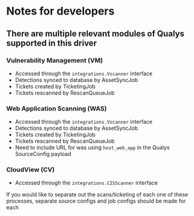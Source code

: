 # Notes for developers
## There are multiple relevant modules of Qualys supported in this driver
### Vulnerability Management (VM)
- Accessed through the `integrations.Vscanner` interface
- Detections synced to database by AssetSyncJob
- Tickets created by TicketingJob
- Tickets rescanned by RescanQueueJob
### Web Application Scanning (WAS)
- Accessed through the `integrations.Vscanner` interface
- Detections synced to database by AssetSyncJob
- Tickets created by TicketingJob
- Tickets rescanned by RescanQueueJob
- Need to include URL for was using `host_web_app` in the Qualys SourceConfig payload
### CloudView (CV)
- Accessed through the `integrations.CISScanner` interface

If you would like to separate out the scans/ticketing of each one of these processes, separate source configs and job configs should be made for each